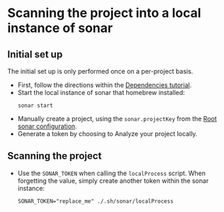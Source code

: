 # Scanning the project into a local instance of sonar

## Initial set up

The initial set up is only performed once on a per-project basis.

- First, follow the directions within the [Dependencies tutorial].
- Start the local instance of sonar that homebrew installed:
  ```shell
  sonar start
  ```
- Manually create a project, using the `sonar.projectKey` from the [Root sonar configuration].
- Generate a token by choosing to Analyze your project locally.

## Scanning the project

- Use the `SONAR_TOKEN` when calling the `localProcess` script. When forgetting the value, simply
  create another token within the sonar instance:
  ```shell
  SONAR_TOKEN="replace_me" ./.sh/sonar/localProcess
  ```

[Dependencies tutorial]: ./dependencies.md
[Root sonar configuration]: ../../buildLogic/plugins/src/main/kotlin/uk.gov.ui.sonarqube-root-config.gradle.kts
